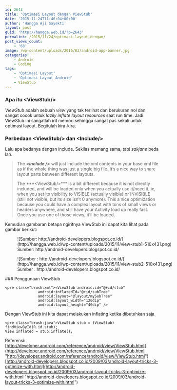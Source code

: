 ```yaml
---
id: 2643
title: 'Optimasi Layout dengan ViewStub'
date: '2015-11-24T11:46:04+00:00'
author: 'Hangga Aji Sayekti'
layout: post
guid: 'http://hangga.web.id/?p=2643'
permalink: /2015/11/24/optimasi-layout-dengan/
post_views_count:
    - '68'
image: /wp-content/uploads/2016/03/android-app-banner.jpg
categories:
    - Android
    - Coding
tags:
    - 'Optimasi Layout'
    - 'Optimasi Layout Android'
    - ViewStub
---
```


### Apa itu &lt;ViewStub/&gt;

*ViewStub* adalah sebuah *view* yang tak terlihat dan berukuran nol dan sangat cocok untuk *lazily inflate layout resources* saat run time. Jadi ViewStub ini sangatlah irit memori sehingga sangat pas sekali untuk optimasi layout. Begitulah kira-kira.

### Perbedaan &lt;ViewStub/&gt; dan &lt;Include/&gt;

Lalu apa bedanya dengan include. Sekilas memang sama, tapi *sakjane* beda lah.

> The ***&lt;include /&gt;*** will just include the xml contents in your base xml file as if the whole thing was just a single big file. It’s a nice way to share layout parts between different layouts.
> 
> <span class="para_break">  
> </span>The ***&lt;ViewStub/&gt;*** is a bit different because it is not directly included, and will be loaded only when you actually use it/need it, ie, when you set its visibility to VISIBLE (actually visible) or INVISIBLE (still not visible, but its size isn’t 0 anymore). This a nice optimization because you could have a complex layout with tons of small views or headers anywhere, and still have your Activity load up really fast. Once you use one of those views, it’ll be loaded.

Kemudian gambaran betapa ngiritnya ViewStub ini dapat kita lihat pada gambar berikut:

<figure aria-describedby="caption-attachment-2644" class="wp-caption aligncenter" id="attachment_2644" style="width: 510px">![Sumber: http://android-developers.blogspot.co.id/](http://hangga.web.id/wp-content/uploads/2015/11/view-stub1-510x431.png)<figcaption class="wp-caption-text" id="caption-attachment-2644">Sumber: http://android-developers.blogspot.co.id/</figcaption></figure><figure aria-describedby="caption-attachment-2645" class="wp-caption aligncenter" id="attachment_2645" style="width: 510px">![Sumber : http://android-developers.blogspot.co.id/](http://hangga.web.id/wp-content/uploads/2015/11/view-stub2-510x431.png)<figcaption class="wp-caption-text" id="caption-attachment-2645">Sumber : http://android-developers.blogspot.co.id/</figcaption></figure>### Penggunaan ViewStub

```
<pre class="brush:xml"><ViewStub android:id="@+id/stub"
               android:inflatedId="@+id/subTree"
               android:layout="@layout/mySubTree"
               android:layout_width="120dip"
               android:layout_height="40dip" />
```

Dengan ViewStub ini kita dapat melakukan inflating ketika dibutuhkan saja.

```
<pre class="brush:java">ViewStub stub = (ViewStub) findViewById(R.id.stub);
View inflated = stub.inflate();
```

Referensi:  
[http://developer.android.com/reference/android/view/ViewStub.html](http://developer.android.com/reference/android/view/ViewStub.html "http://developer.android.com/reference/android/view/ViewStub.html")  
[http://android-developers.blogspot.co.id/2009/03/android-layout-tricks-3-optimize-with.html](http://android-developers.blogspot.co.id/2009/03/android-layout-tricks-3-optimize-with.html "http://android-developers.blogspot.co.id/2009/03/android-layout-tricks-3-optimize-with.html")